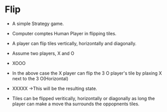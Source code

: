 # Flip
+ A simple Strategy game. 
+ Computer comptes Human Player in flipping tiles.

+ A player can flip tiles vertically, horizontally and diagonally.
+ Assume two players, X and O

+ XOOO
+ In the above case the X player can flip the 3 O player's tile by plaxing X next to the 3 O(Horizontal)
+ XXXXX ->This will be the resulting state.
+ Tiles can be flipped veritically, horizontally or diagonally as long the player can make a move tha surrounds the oppopnents tiles.

